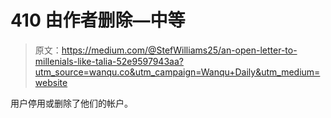 # 410 由作者删除—中等

> 原文：<https://medium.com/@StefWilliams25/an-open-letter-to-millenials-like-talia-52e9597943aa?utm_source=wanqu.co&utm_campaign=Wanqu+Daily&utm_medium=website>

用户停用或删除了他们的帐户。